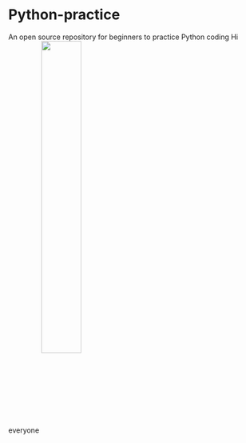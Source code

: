 # Python-practice
An open source repository for beginners to practice Python coding
Hi everyone 
<img src="https://rishavanand.github.io/static/images/greetings.gif" align="center" style="width: 40%" />

